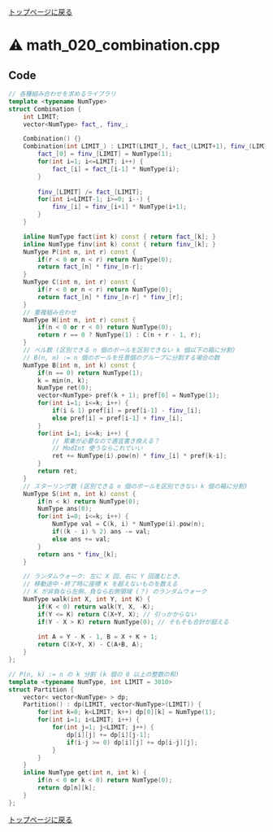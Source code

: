 <!-- Mathjax Support -->
<script type="text/javascript" async
  src="https://cdn.mathjax.org/mathjax/latest/MathJax.js?config=TeX-MML-AM_CHTML">
</script>
<script type="text/javascript" src="https://cdnjs.cloudflare.com/ajax/libs/jquery/3.4.1/jquery.min.js"></script>
<link rel="stylesheet" href="../css/copy-button.css" />
<script type="text/javascript" src="../js/balloons.js"></script>
<script type="text/javascript" src="../js/copy-button.js"></script>



[トップページに戻る](../index.html)

# :warning: math\_020\_combination.cpp

## Code

```cpp
// 各種組み合わせを求めるライブラリ
template <typename NumType>
struct Combination {
    int LIMIT;
    vector<NumType> fact_, finv_;

    Combination() {}
    Combination(int LIMIT_) : LIMIT(LIMIT_), fact_(LIMIT+1), finv_(LIMIT+1) {
        fact_[0] = finv_[LIMIT] = NumType(1);
        for(int i=1; i<=LIMIT; i++) {
            fact_[i] = fact_[i-1] * NumType(i);
        }
        
        finv_[LIMIT] /= fact_[LIMIT];
        for(int i=LIMIT-1; i>=0; i--) {
            finv_[i] = finv_[i+1] * NumType(i+1);
        }
    }

    inline NumType fact(int k) const { return fact_[k]; }
    inline NumType finv(int k) const { return finv_[k]; }
    NumType P(int n, int r) const {
        if(r < 0 or n < r) return NumType(0);
        return fact_[n] * finv_[n-r];
    }
    NumType C(int n, int r) const {
        if(r < 0 or n < r) return NumType(0);
        return fact_[n] * finv_[n-r] * finv_[r];
    }
    // 重複組み合わせ
    NumType H(int n, int r) const {
        if(n < 0 or r < 0) return NumType(0);
        return r == 0 ? NumType(1) : C(n + r - 1, r);
    }
    // ベル数 (区別できる n 個のボールを区別できない k 個以下の箱に分割)
    // B(n, n) := n 個のボールを任意個のグループに分割する場合の数
    NumType B(int n, int k) const {
        if(n == 0) return NumType(1);
        k = min(n, k);
        NumType ret(0);
        vector<NumType> pref(k + 1); pref[0] = NumType(1);
        for(int i=1; i<=k; i++) {
            if(i & 1) pref[i] = pref[i-1] - finv_[i];
            else pref[i] = pref[i-1] + finv_[i];
        }
        for(int i=1; i<=k; i++) {
            // 累乗が必要なので適宜書き換える？
            // ModInt 使うならこれでいい
            ret += NumType(i).pow(n) * finv_[i] * pref[k-i];
        }
        return ret;
    }
    // スターリング数 (区別できる n 個のボールを区別できない k 個の箱に分割)
    NumType S(int n, int k) const {
        if(n < k) return NumType(0);
        NumType ans(0);
        for(int i=0; i<=k; i++) {
            NumType val = C(k, i) * NumType(i).pow(n);
            if((k - i) % 2) ans -= val;
            else ans += val;
        }
        return ans * finv_[k];
    }

    // ランダムウォーク: 左に X 回、右に Y 回進むとき、
    // 移動途中・終了時に座標 K を超えないものを数える
    // K が非負なら左側、負なら右側領域 (？) のランダムウォーク
    NumType walk(int X, int Y, int K) {
        if(K < 0) return walk(Y, X, -K);
        if(Y <= K) return C(X+Y, X); // 引っかからない
        if(Y - X > K) return NumType(0); // そもそも合計が超える
        
        int A = Y - K - 1, B = X + K + 1;
        return C(X+Y, X) - C(A+B, A);
    }
};

// P(n, k) := n の k 分割 (k 個の 0 以上の整数の和)
template <typename NumType, int LIMIT = 3010>
struct Partition {
    vector< vector<NumType> > dp;
    Partition() : dp(LIMIT, vector<NumType>(LIMIT)) {
        for(int k=0; k<LIMIT; k++) dp[0][k] = NumType(1);
        for(int i=1; i<LIMIT; i++) {
            for(int j=1; j<LIMIT; j++) {
                dp[i][j] += dp[i][j-1];
                if(i-j >= 0) dp[i][j] += dp[i-j][j];
            }
        }
    }
    inline NumType get(int n, int k) {
        if(n < 0 or k < 0) return NumType(0);
        return dp[n][k];
    }
};

```

[トップページに戻る](../index.html)
